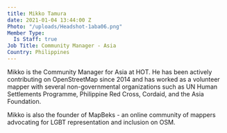 ```yaml
---
title: Mikko Tamura
date: 2021-01-04 13:44:00 Z
Photo: "/uploads/Headshot-1aba06.png"
Member Type:
  Is Staff: true
Job Title: Community Manager - Asia
Country: Philippines
---
```


Mikko is the Community Manager for Asia at HOT. He has been actively contributing on OpenStreetMap since 2014 and has worked as a volunteer mapper with several non-governmental organizations such as UN Human Settlements Programme, Philippine Red Cross, Cordaid, and the Asia Foundation. 

Mikko is also the founder of MapBeks - an online community of mappers advocating for LGBT representation and inclusion on OSM.  